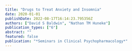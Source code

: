 ```yaml
---
title: "Drugs to Treat Anxiety and Insomnia"
date: 2020-01-01
publishDate: 2022-08-17T16:14:23.795356Z
authors: ["David S Baldwin", "Nathan TM Huneke"]
publication_types: ["6"]
abstract: ""
featured: false
publication: "*Seminars in Clinical Psychopharmacology*"
---
```


